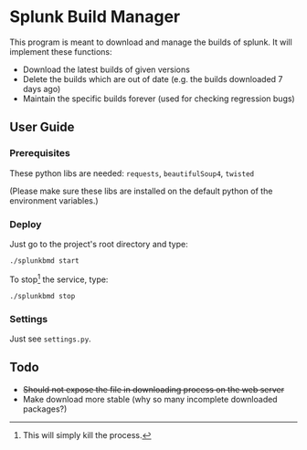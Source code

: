 # Splunk Build Manager

This program is meant to download and manage the builds of splunk. It will implement these functions:

- Download the latest builds of given versions
- Delete the builds which are out of date (e.g. the builds downloaded 7 days ago)
- Maintain the specific builds forever (used for checking regression bugs)

## User Guide

### Prerequisites

These python libs are needed:  `requests`, `beautifulSoup4`, `twisted`

(Please make sure these libs are installed on the default python of the environment variables.)

### Deploy

Just go to the project's root directory and type:

```shell
./splunkbmd start
```

To stop[^1] the service, type:

```shell
./splunkbmd stop
```

[^1]: This will simply kill the process.

### Settings

Just see `settings.py`.

## Todo

- ~~Should not expose the file in downloading process on the web server~~
- Make download more stable (why so many incomplete downloaded packages?)